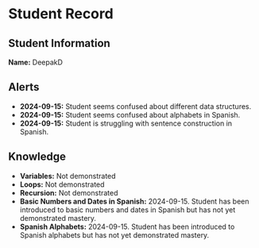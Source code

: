 # Student Record

## Student Information
**Name:** DeepakD

## Alerts
- **2024-09-15:** Student seems confused about different data structures.
- **2024-09-15:** Student seems confused about alphabets in Spanish.
- **2024-09-15:** Student is struggling with sentence construction in Spanish.

## Knowledge
- **Variables:** Not demonstrated
- **Loops:** Not demonstrated
- **Recursion:** Not demonstrated
- **Basic Numbers and Dates in Spanish:** 2024-09-15. Student has been introduced to basic numbers and dates in Spanish but has not yet demonstrated mastery.
- **Spanish Alphabets:** 2024-09-15. Student has been introduced to Spanish alphabets but has not yet demonstrated mastery.
